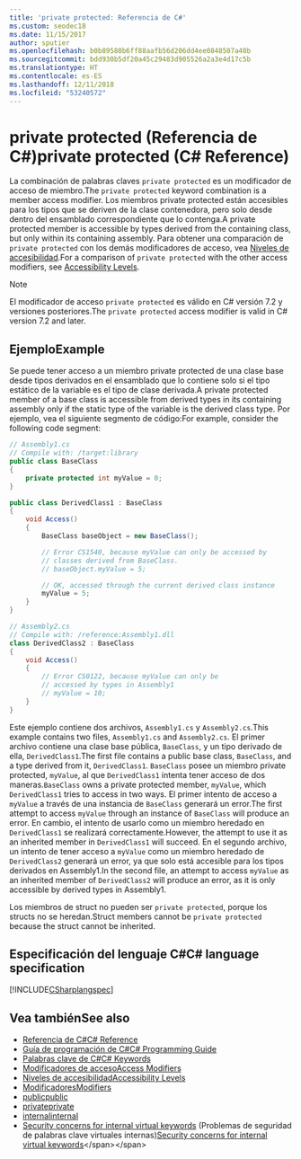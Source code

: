 ```yaml
---
title: 'private protected: Referencia de C#'
ms.custom: seodec18
ms.date: 11/15/2017
author: sputier
ms.openlocfilehash: b0b89580b6ff88aafb56d206dd4ee0848507a40b
ms.sourcegitcommit: bdd930b5df20a45c29483d905526a2a3e4d17c5b
ms.translationtype: HT
ms.contentlocale: es-ES
ms.lasthandoff: 12/11/2018
ms.locfileid: "53240572"
---
```

# <a name="private-protected-c-reference"></a><span data-ttu-id="2c079-102">private protected (Referencia de C#)</span><span class="sxs-lookup"><span data-stu-id="2c079-102">private protected (C# Reference)</span></span>

<span data-ttu-id="2c079-103">La combinación de palabras claves `private protected` es un modificador de acceso de miembro.</span><span class="sxs-lookup"><span data-stu-id="2c079-103">The `private protected` keyword combination is a member access modifier.</span></span> <span data-ttu-id="2c079-104">Los miembros private protected están accesibles para los tipos que se deriven de la clase contenedora, pero solo desde dentro del ensamblado correspondiente que lo contenga.</span><span class="sxs-lookup"><span data-stu-id="2c079-104">A private protected member is accessible by types derived from the containing class, but only within its containing assembly.</span></span> <span data-ttu-id="2c079-105">Para obtener una comparación de `private protected` con los demás modificadores de acceso, vea [Niveles de accesibilidad](accessibility-levels.md).</span><span class="sxs-lookup"><span data-stu-id="2c079-105">For a comparison of `private protected` with the other access modifiers, see [Accessibility Levels](accessibility-levels.md).</span></span>

> [!NOTE]
> <span data-ttu-id="2c079-106">El modificador de acceso `private protected` es válido en C# versión 7.2 y versiones posteriores.</span><span class="sxs-lookup"><span data-stu-id="2c079-106">The `private protected` access modifier is valid in C# version 7.2 and later.</span></span>

## <a name="example"></a><span data-ttu-id="2c079-107">Ejemplo</span><span class="sxs-lookup"><span data-stu-id="2c079-107">Example</span></span>

<span data-ttu-id="2c079-108">Se puede tener acceso a un miembro private protected de una clase base desde tipos derivados en el ensamblado que lo contiene solo si el tipo estático de la variable es el tipo de clase derivada.</span><span class="sxs-lookup"><span data-stu-id="2c079-108">A private protected member of a base class is accessible from derived types in its containing assembly only if the static type of the variable is the derived class type.</span></span> <span data-ttu-id="2c079-109">Por ejemplo, vea el siguiente segmento de código:</span><span class="sxs-lookup"><span data-stu-id="2c079-109">For example, consider the following code segment:</span></span>  

```csharp
// Assembly1.cs  
// Compile with: /target:library  
public class BaseClass
{
    private protected int myValue = 0;
}

public class DerivedClass1 : BaseClass
{
    void Access()
    {
        BaseClass baseObject = new BaseClass();

        // Error CS1540, because myValue can only be accessed by
        // classes derived from BaseClass.
        // baseObject.myValue = 5;  

        // OK, accessed through the current derived class instance
        myValue = 5;
    }
}
```

```csharp
// Assembly2.cs  
// Compile with: /reference:Assembly1.dll  
class DerivedClass2 : BaseClass
{
    void Access()
    {
        // Error CS0122, because myValue can only be
        // accessed by types in Assembly1
        // myValue = 10;
    }
}
```

<span data-ttu-id="2c079-110">Este ejemplo contiene dos archivos, `Assembly1.cs` y `Assembly2.cs`.</span><span class="sxs-lookup"><span data-stu-id="2c079-110">This example contains two files, `Assembly1.cs` and `Assembly2.cs`.</span></span>
<span data-ttu-id="2c079-111">El primer archivo contiene una clase base pública, `BaseClass`, y un tipo derivado de ella, `DerivedClass1`.</span><span class="sxs-lookup"><span data-stu-id="2c079-111">The first file contains a public base class, `BaseClass`, and a type derived from it, `DerivedClass1`.</span></span> <span data-ttu-id="2c079-112">`BaseClass` posee un miembro private protected, `myValue`, al que `DerivedClass1` intenta tener acceso de dos maneras.</span><span class="sxs-lookup"><span data-stu-id="2c079-112">`BaseClass` owns a private protected member, `myValue`, which `DerivedClass1` tries to access in two ways.</span></span> <span data-ttu-id="2c079-113">El primer intento de acceso a `myValue` a través de una instancia de `BaseClass` generará un error.</span><span class="sxs-lookup"><span data-stu-id="2c079-113">The first attempt to access `myValue` through an instance of `BaseClass` will produce an error.</span></span> <span data-ttu-id="2c079-114">En cambio, el intento de usarlo como un miembro heredado en `DerivedClass1` se realizará correctamente.</span><span class="sxs-lookup"><span data-stu-id="2c079-114">However, the attempt to use it as an inherited member in `DerivedClass1` will succeed.</span></span>
<span data-ttu-id="2c079-115">En el segundo archivo, un intento de tener acceso a `myValue` como un miembro heredado de `DerivedClass2` generará un error, ya que solo está accesible para los tipos derivados en Assembly1.</span><span class="sxs-lookup"><span data-stu-id="2c079-115">In the second file, an attempt to access `myValue` as an inherited member of `DerivedClass2` will produce an error, as it is only accessible by derived types in Assembly1.</span></span>

<span data-ttu-id="2c079-116">Los miembros de struct no pueden ser `private protected`, porque los structs no se heredan.</span><span class="sxs-lookup"><span data-stu-id="2c079-116">Struct members cannot be `private protected` because the struct cannot be inherited.</span></span>  

## <a name="c-language-specification"></a><span data-ttu-id="2c079-117">Especificación del lenguaje C#</span><span class="sxs-lookup"><span data-stu-id="2c079-117">C# language specification</span></span>

[!INCLUDE[CSharplangspec](~/includes/csharplangspec-md.md)]  

## <a name="see-also"></a><span data-ttu-id="2c079-118">Vea también</span><span class="sxs-lookup"><span data-stu-id="2c079-118">See also</span></span>

- [<span data-ttu-id="2c079-119">Referencia de C#</span><span class="sxs-lookup"><span data-stu-id="2c079-119">C# Reference</span></span>](../index.md)
- [<span data-ttu-id="2c079-120">Guía de programación de C#</span><span class="sxs-lookup"><span data-stu-id="2c079-120">C# Programming Guide</span></span>](../../programming-guide/index.md)
- [<span data-ttu-id="2c079-121">Palabras clave de C#</span><span class="sxs-lookup"><span data-stu-id="2c079-121">C# Keywords</span></span>](index.md)
- [<span data-ttu-id="2c079-122">Modificadores de acceso</span><span class="sxs-lookup"><span data-stu-id="2c079-122">Access Modifiers</span></span>](access-modifiers.md)
- [<span data-ttu-id="2c079-123">Niveles de accesibilidad</span><span class="sxs-lookup"><span data-stu-id="2c079-123">Accessibility Levels</span></span>](accessibility-levels.md)
- [<span data-ttu-id="2c079-124">Modificadores</span><span class="sxs-lookup"><span data-stu-id="2c079-124">Modifiers</span></span>](modifiers.md)
- [<span data-ttu-id="2c079-125">public</span><span class="sxs-lookup"><span data-stu-id="2c079-125">public</span></span>](public.md)
- [<span data-ttu-id="2c079-126">private</span><span class="sxs-lookup"><span data-stu-id="2c079-126">private</span></span>](private.md)
- [<span data-ttu-id="2c079-127">internal</span><span class="sxs-lookup"><span data-stu-id="2c079-127">internal</span></span>](internal.md)
- <span data-ttu-id="2c079-128">[Security concerns for internal virtual keywords](https://docs.microsoft.com/previous-versions/dotnet/netframework-4.0/heyd8kky(v=vs.100)) (Problemas de seguridad de palabras clave virtuales internas)</span><span class="sxs-lookup"><span data-stu-id="2c079-128">[Security concerns for internal virtual keywords](https://docs.microsoft.com/previous-versions/dotnet/netframework-4.0/heyd8kky(v=vs.100))</span></span>